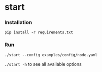# start

### Installation

`pip install -r requirements.txt`

### Run

`./start --config examples/config/node.yaml`

`./start -h` to see all available options
